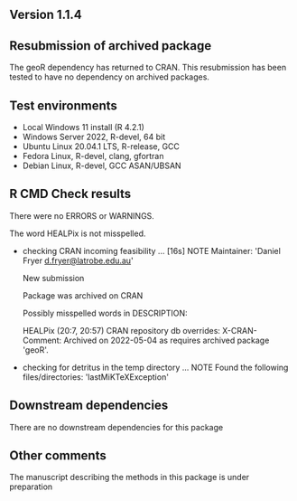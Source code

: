 ## Version 1.1.4

## Resubmission of archived package
The geoR dependency has returned to CRAN.
This resubmission has been tested to have no dependency on archived packages.

## Test environments

* Local Windows 11 install (R 4.2.1)
* Windows Server 2022, R-devel, 64 bit
* Ubuntu Linux 20.04.1 LTS, R-release, GCC
* Fedora Linux, R-devel, clang, gfortran
* Debian Linux, R-devel, GCC ASAN/UBSAN

## R CMD Check results
There were no ERRORS or WARNINGS.

The word HEALPix is not misspelled.

* checking CRAN incoming feasibility ... [16s] NOTE
    Maintainer: 'Daniel Fryer <d.fryer@latrobe.edu.au>'

    New submission

    Package was archived on CRAN

    Possibly misspelled words in DESCRIPTION:

    HEALPix (20:7, 20:57)
        CRAN repository db overrides:
    X-CRAN-Comment: Archived on 2022-05-04 as requires archived package
        'geoR'.

* checking for detritus in the temp directory ... NOTE
    Found the following files/directories:
    'lastMiKTeXException'


## Downstream dependencies
There are no downstream dependencies for this package

## Other comments
The manuscript describing the methods in this package is under preparation

